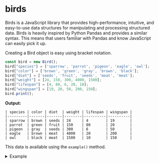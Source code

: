 # birds
Birds is a JavaScript library that provides high-performance, intuitive, and easy-to-use data structures for manipulating and processing structured data. Birds is heavily inspired by Python Pandas and provides a similar syntax. This means that users familiar with Pandas and know JavaScript can easily pick it up.

Creating a Bird object is easy using bracket notation.
```javascript
const bird = new Bird();
bird["species"] = ['sparrow', 'parrot', 'pigeon', 'eagle', 'owl'];
bird["color"] = ['brown', 'green', 'gray', 'brown', 'black'];
bird["diet"] = ['seeds', 'fruit', 'seeds', 'meat', 'meat'];
bird["weight"] = [24, 150, 300, 4000, 1500];
bird["lifespan"] = [4, 80, 6, 20, 10];
bird["wingspan"] = [19, 20, 50, 200, 150];
bird.print();
```
**Output:**
```
| species | color | diet  | weight | lifespan | wingspan |
|---------|-------|-------|--------|----------|----------|
| sparrow | brown | seeds | 24     | 4        | 19       |
| parrot  | green | fruit | 150    | 80       | 20       |
| pigeon  | gray  | seeds | 300    | 6        | 50       |
| eagle   | brown | meat  | 4000   | 20       | 200      |
| owl     | black | meat  | 1500   | 10       | 150      |
```
This data is available using the `example()` method.

<details>
  <summary>Example</summary>
    Creates a Bird object with example data.
    ```javascript
    const bird = Bird.example();
    bird.print();
    ```
    **Output:**
    ```
    | species | color | diet  | weight | lifespan | wingspan |
    |---------|-------|-------|--------|----------|----------|
    | sparrow | brown | seeds | 24     | 4        | 19       |
    | parrot  | green | fruit | 150    | 80       | 20       |
    | pigeon  | gray  | seeds | 300    | 6        | 50       |
    | eagle   | brown | meat  | 4000   | 20       | 200      |
    | owl     | black | meat  | 1500   | 10       | 150      |
    ```
</details>
